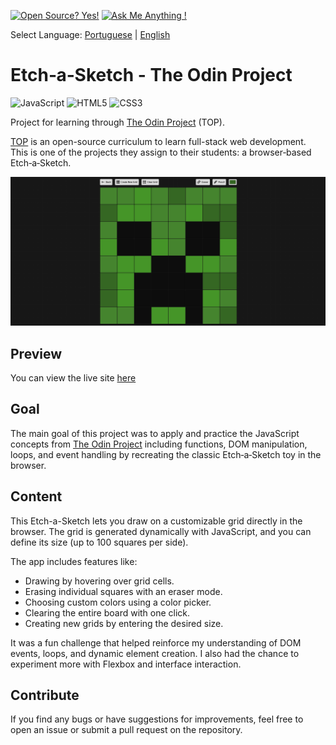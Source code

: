 [![Open Source? Yes!](https://badgen.net/badge/Open%20Source%20%3F/Yes%21/blue?icon=github)](https://github.com/Naereen/badges/) [![Ask Me Anything !](https://img.shields.io/badge/Ask%20me-anything-1abc9c.svg)](https://GitHub.com/Naereen/ama)

Select Language: [Portuguese](./README-ptbr.md) | [English](./README.md)

# Etch‑a‑Sketch - The Odin Project  
![JavaScript](https://img.shields.io/badge/javascript-%23323330.svg?style=for-the-badge&logo=javascript&logoColor=%23F7DF1E)  ![HTML5](https://img.shields.io/badge/html5-%23E34F26.svg?style=for-the-badge&logo=html5&logoColor=white) ![CSS3](https://img.shields.io/badge/css3-%231572B6.svg?style=for-the-badge&logo=css3&logoColor=white)

Project for learning through [The Odin Project](https://www.theodinproject.com/) (TOP).  

[TOP](https://www.theodinproject.com/) is an open-source curriculum to learn full-stack web development. This is one of the projects they assign to their students: a browser‑based Etch‑a‑Sketch.

![image alt](./images/screenshot.png)

## Preview  
You can view the live site [here](https://wagnertomaz.github.io/etch-a-sketch/)

## Goal  
The main goal of this project was to apply and practice the JavaScript concepts from [The Odin Project](https://www.theodinproject.com/) including functions, DOM manipulation, loops, and event handling by recreating the classic Etch‑a‑Sketch toy in the browser.

## Content  
This Etch-a-Sketch lets you draw on a customizable grid directly in the browser. The grid is generated dynamically with JavaScript, and you can define its size (up to 100 squares per side).  

The app includes features like:
- Drawing by hovering over grid cells.
- Erasing individual squares with an eraser mode.
- Choosing custom colors using a color picker.
- Clearing the entire board with one click.
- Creating new grids by entering the desired size.

It was a fun challenge that helped reinforce my understanding of DOM events, loops, and dynamic element creation. I also had the chance to experiment more with Flexbox and interface interaction.

## Contribute  
If you find any bugs or have suggestions for improvements, feel free to open an issue or submit a pull request on the repository.

